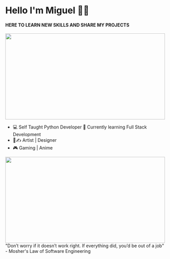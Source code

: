 # Hello I'm Miguel ✋🏽
#### HERE TO LEARN NEW SKILLS AND SHARE MY PROJECTS
<img src="https://images.gr-assets.com/hostedimages/1590410816ra/29537993.gif" width="500" height="269">

- 💻 Self Taught Python Developer 🐍 Currently learning Full Stack Development
- 🎨✍ Artist | Designer
- 🎮 Gaming | Anime 


<img src="https://thumbs.gfycat.com/WhoppingNeglectedAustraliancurlew-size_restricted.gif" width="500" height="269">
"Don’t worry if it doesn’t work right. If everything did, you’d be out of a job" - Mosher's Law of Software Engineering



